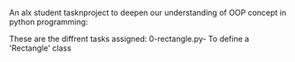 An alx student tasknproject to deepen our understanding of OOP concept in python programming:

These are the diffrent tasks assigned:
0-rectangle.py- To define a 'Rectangle' class

